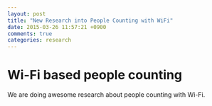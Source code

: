 ```yaml
---
layout: post
title: "New Research into People Counting with WiFi"
date: 2015-03-26 11:57:21 +0900
comments: true
categories: research
---
```


# Wi-Fi based people counting

We are doing awesome research about people counting with Wi-Fi.
